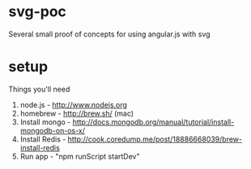 svg-poc
=====================

Several small proof of concepts for using angular.js with svg

setup
=====================

Things you'll need

1. node.js - http://www.nodejs.org
2. homebrew - http://brew.sh/ (mac)
3. Install mongo - http://docs.mongodb.org/manual/tutorial/install-mongodb-on-os-x/
4. Install Redis - http://cook.coredump.me/post/18886668039/brew-install-redis
5. Run app - "npm runScript startDev"
